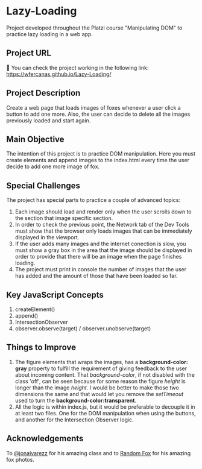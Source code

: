 # Lazy-Loading

Project developed throughout the Platzi course "Manipulating DOM" to practice lazy loading in a web app.

## Project URL

🚀 You can check the project working in the following link: https://wfercanas.github.io/Lazy-Loading/

## Project Description

Create a web page that loads images of foxes whenever a user click a button to add one more. Also, the user can decide to delete all the images previously loaded and start again.

## Main Objective

The intention of this project is to practice DOM manipulation. Here you must create elements and append images to the index.html every time the user decide to add one more image of fox.

## Special Challenges

The project has special parts to practice a couple of advanced topics:

1. Each image should load and render only when the user scrolls down to the section that image specific section.
2. In order to check the previous point, the Network tab of the Dev Tools must show that the browser only loads images that can be immediately displayed in the viewport.
3. If the user adds many images and the internet conection is slow, you must show a gray box in the area that the image should be displayed in order to provide that there will be an image when the page finishes loading.
4. The project must print in console the number of images that the user has added and the amount of those that have been loaded so far.

## Key JavaScript Concepts

1. createElement()
2. append()
3. IntersectionObserver
4. observer.observe(target) / observer.unobserve(target)

## Things to Improve

1. The figure elements that wraps the images, has a **background-color: gray** property to fulfill the requirement of giving feedback to the user about incoming content. That _background-color_, if not disabled with the class 'off', can be seen because for some reason the figure _height_ is longer than the image _height_. I would be better to make those two dimensions the same and that would let you remove the _setTimeout_ used to turn the **background-color:transparent**.
2. All the logic is within index.js, but it would be preferable to decouple it in at least two files. One for the DOM manipulation when using the buttons, and another for the Intersection Observer logic.

## Acknowledgements

To [@jonalvarezz](https://twitter.com/jonalvarezz) for his amazing class and to [Random Fox](https://randomfox.ca/) for his amazing fox photos.
